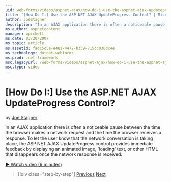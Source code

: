 ```yaml
---
uid: web-forms/videos/aspnet-ajax/how-do-i-use-the-aspnet-ajax-updateprogress-control
title: "[How Do I:] Use the ASP.NET AJAX UpdateProgress Control? | Microsoft Docs"
author: JoeStagner
description: "In an AJAX application there is often a noticeable pause between the time the browser makes a network request and the time the browser receives a response. T..."
ms.author: aspnetcontent
manager: wpickett
ms.date: 03/20/2007
ms.topic: article
ms.assetid: fadc5c5a-e481-4472-b339-715cc036dc4e
ms.technology: dotnet-webforms
ms.prod: .net-framework
msc.legacyurl: /web-forms/videos/aspnet-ajax/how-do-i-use-the-aspnet-ajax-updateprogress-control
msc.type: video
---
```

[How Do I:] Use the ASP.NET AJAX UpdateProgress Control?
====================
by [Joe Stagner](https://github.com/JoeStagner)

In an AJAX application there is often a noticeable pause between the time the browser makes a network request and the time the browser receives a response. To let the user know that the network conversation is taking place, the ASP.NET AJAX UpdateProgress control provides immediate feedback by displaying an animated image, 'loading' text, or other HTML that disappears once the network response is received.

[&#9654; Watch video (6 minutes)](https://channel9.msdn.com/Blogs/ASP-NET-Site-Videos/how-do-i-use-the-aspnet-ajax-updateprogress-control)

>[!div class="step-by-step"]
[Previous](how-do-i-implement-the-incremental-page-display-pattern-using-http-get-and-post.md)
[Next](how-do-i-use-the-aspnet-ajax-history-control.md)
